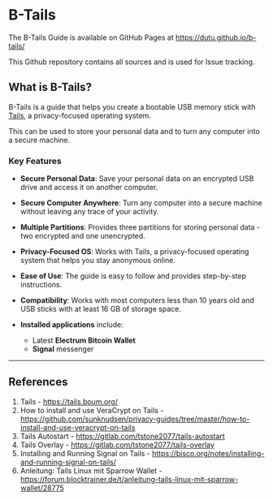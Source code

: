 
# B-Tails

The B-Tails Guide is available on GitHub Pages at https://dutu.github.io/b-tails/

This Github repository contains all sources and is used for Issue tracking.


## What is B-Tails?

B-Tails is a guide that helps you create a bootable USB memory stick with [Tails](https://tails.boum.org), a privacy-focused operating system.

This can be used to store your personal data and to turn any computer into a secure machine.

### Key Features

* **Secure Personal Data**: Save your personal data on an encrypted USB drive and access it on another computer.

* **Secure Computer Anywhere**: Turn any computer into a secure machine without leaving any trace of your activity.

* **Multiple Partitions**: Provides three partitions for storing personal data - two encrypted and one unencrypted.

* **Privacy-Focused OS**: Works with Tails, a privacy-focused operating system that helps you stay anonymous online.

* **Ease of Use**: The guide is easy to follow and provides step-by-step instructions.

* **Compatibility**: Works with most computers less than 10 years old and USB sticks with at least 16 GB of storage space.

* **Installed applications** include:
    * Latest **Electrum Bitcoin Wallet**
    * **Signal** messenger

---
## References

1. Tails - https://tails.boum.org/
2. How to install and use VeraCrypt on Tails - https://github.com/sunknudsen/privacy-guides/tree/master/how-to-install-and-use-veracrypt-on-tails
3. Tails Autostart - https://gitlab.com/tstone2077/tails-autostart 
4. Tails Overlay - https://gitlab.com/tstone2077/tails-overlay
5. Installing and Running Signal on Tails - https://bisco.org/notes/installing-and-running-signal-on-tails/
6. Anleitung: Tails Linux mit Sparrow Wallet - https://forum.blocktrainer.de/t/anleitung-tails-linux-mit-sparrow-wallet/28775
